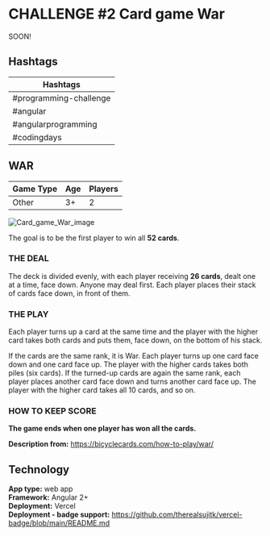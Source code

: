 # **CHALLENGE #2** Card game War

SOON!

## **Hashtags**

| Hashtags               |
| ---------------------- |
| #programming-challenge |
| #angular               |
| #angularprogramming    |
| #codingdays            |

## **WAR**

| Game Type | Age | Players |
| --------- | --- | ------- |
| Other     | 3+  | 2       |

![Card_game_War_image](https://upload.wikimedia.org/wikipedia/commons/1/13/Wojna_gra_karciana.jpg)

The goal is to be the first player to win all **52 cards**.

### **THE DEAL**

The deck is divided evenly, with each player receiving **26 cards**, dealt one at a time, face down. Anyone may deal first. Each player places their stack of cards face down, in front of them.

### **THE PLAY**

Each player turns up a card at the same time and the player with the higher card takes both cards and puts them, face down, on the bottom of his stack.

If the cards are the same rank, it is War. Each player turns up one card face down and one card face up. The player with the higher cards takes both piles (six cards). If the turned-up cards are again the same rank, each player places another card face down and turns another card face up. The player with the higher card takes all 10 cards, and so on.

### **HOW TO KEEP SCORE**

**The game ends when one player has won all the cards.**

**Description from:** https://bicyclecards.com/how-to-play/war/

## **Technology**

**App type:** web app <br/>
**Framework:** Angular 2+ <br/>
**Deployment:** Vercel <br/>
**Deployment - badge support:** https://github.com/therealsujitk/vercel-badge/blob/main/README.md
